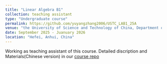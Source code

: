 ```yaml
---
title: "Linear Algebra B1"
collection: teaching assistant
type: "Undergraduate course"
permalink: https://github.com/yuyangzhang2006/USTC_LAB1_25A
venue: "the University of Science and Technology of China, Department of Mathematics"
date: September 2025 - Juanuary 2026
location: "Hefei, Anhui, China"
---
```


Working as teaching assistant of this course. Detailed discription and Materials(Chinese version) in our [course repo](https://github.com/yuyangzhang2006/USTC_LAB1_25A) 

